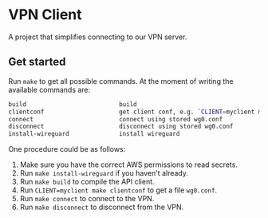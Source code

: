# VPN Client

A project that simplifies connecting to our VPN server.

## Get started

Run `make` to get all possible commands. At the moment of writing the available commands are:

```bash
build                          build
clientconf                     get client conf, e.g. `CLIENT=myclient make clientconf`
connect                        connect using stored wg0.conf
disconnect                     disconnect using stored wg0.conf
install-wireguard              install wireguard
```

One procedure could be as follows:

1. Make sure you have the correct AWS permissions to read secrets.
1. Run `make install-wireguard` if you haven't already.
1. Run `make build` to compile the API client.
1. Run `CLIENT=myclient make clientconf` to get a file `wg0.conf`.
1. Run `make connect` to connect to the VPN.
1. Run `make disconnect` to disconnect from the VPN.
